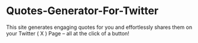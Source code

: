 # Quotes-Generator-For-Twitter
This site generates engaging quotes for you and effortlessly shares them on your Twitter ( X ) Page – all at the click of a button!
